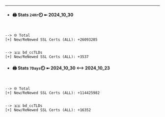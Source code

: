 

---
- #### 🖨️ **Stats** `24Hr`⏲️ ➼ 2024_10_30
```console


--> 🌐 Total
[+] New/ReNewed SSL Certs (ALL): +26093285


--> 🇧🇩 bd_ccTLDs
[+] New/ReNewed SSL Certs (ALL): +3537

```

- #### 🖨️ **Stats** `7Days`⏲️ ➼ 2024_10_30 <--> 2024_10_23
```console


--> 🌐 Total
[+] New/ReNewed SSL Certs (ALL): +114425982


--> 🇧🇩 bd_ccTLDs
[+] New/ReNewed SSL Certs (ALL): +16352

```

